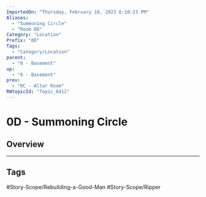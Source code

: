 ```yaml
---
ImportedOn: "Thursday, February 16, 2023 6:10:23 PM"
Aliases:
  - "Summoning Circle"
  - "Room 0D"
Category: "Location"
Prefix: "0D"
Tags:
  - "Category/Location"
parent:
  - "0 - Basement"
up:
  - "0 - Basement"
prev:
  - "0C - Altar Room"
RWtopicId: "Topic_6412"
---
```

# 0D - Summoning Circle
## Overview

---
## Tags
#Story-Scope/Rebuilding-a-Good-Man #Story-Scope/Ripper

